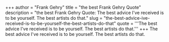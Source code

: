 +++
author = "Frank Gehry"
title = "the best Frank Gehry Quote"
description = "the best Frank Gehry Quote: The best advice I've received is to be yourself. The best artists do that."
slug = "the-best-advice-ive-received-is-to-be-yourself-the-best-artists-do-that"
quote = '''The best advice I've received is to be yourself. The best artists do that.'''
+++
The best advice I've received is to be yourself. The best artists do that.
